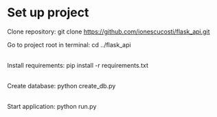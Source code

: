 # Set up project
Clone repository: 
git clone https://github.com/ionescucosti/flask_api.git

Go to project root in terminal: cd ../flask_api

\
Install requirements: pip install -r requirements.txt

\
Create database: python create_db.py

\
Start application: python run.py
